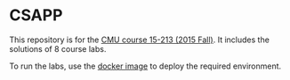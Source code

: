 # CSAPP

This repository is for the [CMU course 15-213 (2015 Fall)](https://www.cs.cmu.edu/afs/cs/academic/class/15213-f15/www/schedule.html). It includes the solutions of 8 course labs.

To run the labs, use the [docker image](https://github.com/Maecenas/ICS-15213-CSAPP3e-CMU/tree/master) to deploy the required environment.
